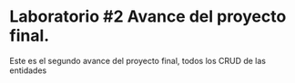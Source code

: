 # Laboratorio #2 Avance del proyecto final.

Este es el segundo avance del proyecto final, todos los CRUD de las entidades

